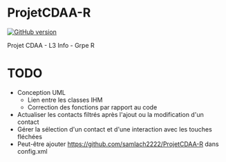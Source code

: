 # ProjetCDAA-R

[![GitHub version](https://img.shields.io/badge/version-1.0-purple.svg)](https://img.shields.io/badge)

Projet CDAA - L3 Info - Grpe R

# TODO
- Conception UML
  - Lien entre les classes IHM
  - Correction des fonctions par rapport au code
- Actualiser les contacts filtrés après l'ajout ou la modification d'un contact
- Gérer la sélection d'un contact et d'une interaction avec les touches fléchées
- Peut-être ajouter <ProductUrl>https://github.com/samlach2222/ProjetCDAA-R</ProductUrl> dans config.xml

